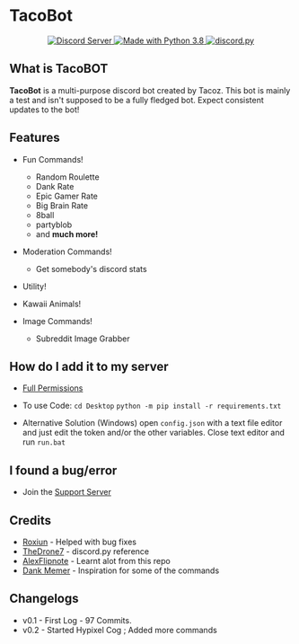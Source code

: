 # TacoBot

<p align="center">
  <a href="https://discord.gg/rUwx8gk">
    <img src="https://discordapp.com/api/guilds/663002132793917480/widget.png?style=shield" alt="Discord Server">
  <a href="https://www.python.org/downloads/">
    <img src="https://img.shields.io/badge/Made%20With-Python%203.8-blue.svg?style=for-the-badge" alt="Made with Python 3.8">
  </a>
  <a href="https://github.com/Rapptz/discord.py/">
      <img src="https://img.shields.io/badge/discord-py-blue.svg" alt="discord.py">
  </a>
</p>

## What is TacoBOT

**TacoBot** is a multi-purpose discord bot created by Tacoz. This bot is mainly a test and isn't supposed to be a fully fledged bot. Expect consistent updates to the bot!

## Features

- Fun Commands!

  - Random Roulette
  - Dank Rate
  - Epic Gamer Rate
  - Big Brain Rate
  - 8ball
  - partyblob
  - and **much more!**

- Moderation Commands!

  - Get somebody's discord stats

- Utility!
- Kawaii Animals!
- Image Commands!

  - Subreddit Image Grabber


## How do I add it to my server

- [Full Permissions](https://discord.com/oauth2/authorize?client_id=652111582662361100&scope=bot&permissions=8)
- To use Code: `cd Desktop` `python -m pip install -r requirements.txt`

- Alternative Solution (Windows) open `config.json` with a text file editor and just edit the token and/or the other variables. Close text editor and run `run.bat`

## I found a bug/error

- Join the [Support Server](https://discord.io/Tacoz)

## Credits

- [Roxiun](https://github.com/Roxiun/) - Helped with bug fixes
- [TheDrone7](https://repl.it/talk/learn/) - discord.py reference
- [AlexFlipnote](https://github.com/AlexFlipnote/discord_bot.py) - Learnt alot from this repo
- [Dank Memer](https://dankmemer.lol/commands) - Inspiration for some of the commands


## Changelogs

- v0.1 - First Log - 97 Commits.
- v0.2 - Started Hypixel Cog ; Added more commands
